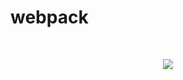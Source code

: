 # webpack

<br>
<p align=center>
  <img src="https://cloud.githubusercontent.com/assets/2712405/18488760/d2ea1850-79c8-11e6-8255-cd4cd5ef7ead.png"></img>
 <br><br>
</p>
<br>
